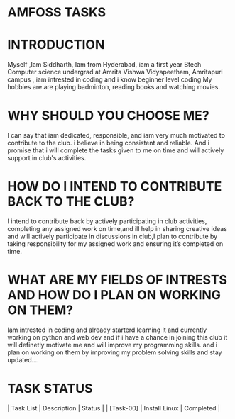 # AMFOSS  TASKS
# INTRODUCTION

Myself ,Iam Siddharth, Iam from Hyderabad, iam a first year Btech Computer science undergrad at Amrita Vishwa Vidyapeetham, Amritapuri campus , iam intrested in coding and i know beginner level coding My hobbies are are playing badminton, reading books and watching movies.

# WHY SHOULD YOU CHOOSE ME?

I can say that iam dedicated, responsible, and iam very much motivated to contribute to the club. i believe in being consistent and reliable. And i promise that i will complete the tasks given to me on time and will actively support in club's activities.

# HOW DO I INTEND TO CONTRIBUTE BACK TO THE CLUB?

I intend to contribute back by actively participating in club activities, completing any assigned work on time,and ill help in sharing creative ideas and will actively participate in discussions in club,I plan to contribute by taking responsibility for my assigned work and ensuring it’s completed on time.

# WHAT ARE MY FIELDS OF INTRESTS AND HOW DO I PLAN ON WORKING ON THEM?

Iam intrested in coding and already starterd learning it and currently working on python and web dev and if i have a chance in joining this club it will definetly motivate me and will improve my programming skills. and i plan on working on them by improving my problem solving skills and stay updated....

# TASK STATUS
| Task List | Description | Status |
| [Task-00] | Install Linux | Completed |

